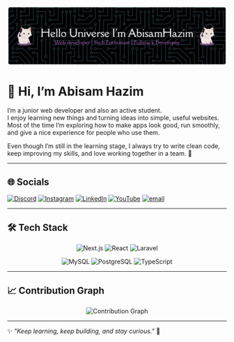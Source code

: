 ![Header Banner](./github-header-banner.png)

# 👋 Hi, I’m Abisam Hazim

I’m a junior web developer and also an active student.  
I enjoy learning new things and turning ideas into simple, useful websites.  
Most of the time I’m exploring how to make apps look good, run smoothly,  
and give a nice experience for people who use them.  

Even though I’m still in the learning stage, I always try to write clean code,  
keep improving my skills, and love working together in a team. 🚀  

---

## 🌐 Socials
[![Discord](https://img.shields.io/badge/Discord-%237289DA.svg?logo=discord&logoColor=white)](https://discord.gg/briliantbee) 
[![Instagram](https://img.shields.io/badge/Instagram-%23E4405F.svg?logo=Instagram&logoColor=white)](https://instagram.com/biscuitsam__) 
[![LinkedIn](https://img.shields.io/badge/LinkedIn-%230077B5.svg?logo=linkedin&logoColor=white)](https://www.linkedin.com/in/abisam-hazim-5853b4345/) 
[![YouTube](https://img.shields.io/badge/YouTube-%23FF0000.svg?logo=YouTube&logoColor=white)](https://youtube.com/@abisamhazim?si=keYpsH48nCNdOWhd) 
[![email](https://img.shields.io/badge/Email-D14836?logo=gmail&logoColor=white)](mailto:abisamhazim04@gmail.com)  

---

## 🛠 Tech Stack
<div align="center">

![Next.js](https://img.shields.io/badge/next.js-000000?style=for-the-badge&logo=nextdotjs&logoColor=white) 
![React](https://img.shields.io/badge/react-%2320232a.svg?style=for-the-badge&logo=react&logoColor=%2361DAFB) 
![Laravel](https://img.shields.io/badge/laravel-%23FF2D20.svg?style=for-the-badge&logo=laravel&logoColor=white)  

![MySQL](https://img.shields.io/badge/mysql-4479A1.svg?style=for-the-badge&logo=mysql&logoColor=white) 
![PostgreSQL](https://img.shields.io/badge/postgresql-%23336791.svg?style=for-the-badge&logo=postgresql&logoColor=white) 
![TypeScript](https://img.shields.io/badge/typescript-%23007ACC.svg?style=for-the-badge&logo=typescript&logoColor=white)   

</div>

---

## 📈 Contribution Graph
<div align="center">
  <img src="https://github-readme-activity-graph.vercel.app/graph?username=jongkodingabi&theme=tokyo-night" alt="Contribution Graph" />
</div>

---

✨ *"Keep learning, keep building, and stay curious."* 🚀  

<!-- Proudly created with GPRM ( https://gprm.itsvg.in ) -->
